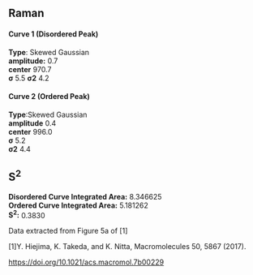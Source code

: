 ## Raman

#### Curve 1 (Disordered Peak)
**Type**: Skewed Gaussian\
**amplitude:** 0.7\
**center** 970.7\
**σ** 5.5
**σ2** 4.2


#### Curve 2 (Ordered Peak)
**Type**:Skewed Gaussian\
**amplitude** 0.4\
**center** 996.0\
**σ** 5.2\
**σ2** 4.4


## S<sup>2</sup>
**Disordered Curve Integrated Area:** 8.346625\
**Ordered Curve Integrated Area:** 5.181262\
**S<sup>2</sup>:** 0.3830






Data extracted from Figure 5a of [1]


[1]Y. Hiejima, K. Takeda, and K. Nitta, Macromolecules 50, 5867 (2017).



https://doi.org/10.1021/acs.macromol.7b00229
